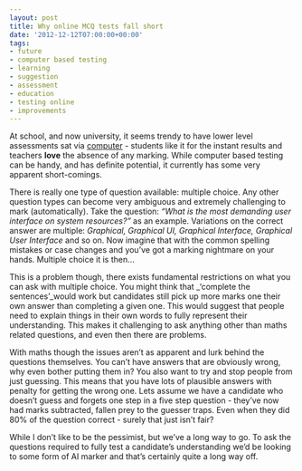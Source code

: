```yaml
---
layout: post
title: Why online MCQ tests fall short
date: '2012-12-12T07:00:00+00:00'
tags:
- future
- computer based testing
- learning
- suggestion
- assessment
- education
- testing online
- improvements
---
```

At school, and now university, it seems trendy to have lower level assessments sat via [computer](http://en.wikipedia.org/wiki/E-assessment) - students like it for the instant results and teachers **love** the absence of any marking. While computer based testing can be handy, and has definite potential, it currently has some very apparent short-comings.

There is really one type of question available: multiple choice. Any other question types can become very ambiguous and extremely challenging to mark (automatically). Take the question: _“What is the most demanding user interface on system resources?”_ as an example. Variations on the correct answer are multiple: _Graphical, Graphical UI, Graphical Interface, Graphical User Interface_ and so on. Now imagine that with the common spelling mistakes or case changes and you’ve got a marking nightmare on your hands. Multiple choice it is then…

This is a problem though, there exists fundamental restrictions on what you can ask with multiple choice. You might think that _‘complete the sentences’_would work but candidates still pick up more marks one their own answer than completing a given one. This would suggest that people need to explain things in their own words to fully represent their understanding. This makes it challenging to ask anything other than maths related questions, and even then there are problems.

With maths though the issues aren’t as apparent and lurk behind the questions themselves. You can’t have answers that are obviously wrong, why even bother putting them in? You also want to try and stop people from just guessing. This means that you have lots of plausible answers with penalty for getting the wrong one. Lets assume we have a candidate who doesn’t guess and forgets one step in a five step question - they’ve now had marks subtracted, fallen prey to the guesser traps. Even when they did 80% of the question correct - surely that just isn’t fair?

While I don’t like to be the pessimist, but we’ve a long way to go. To ask the questions required to fully test a candidate’s understanding we’d be looking to some form of AI marker and that’s certainly quite a long way off.
